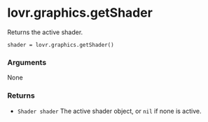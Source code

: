 <!--
category: reference
-->

lovr.graphics.getShader
==

Returns the active shader.

    shader = lovr.graphics.getShader()

### Arguments

None

### Returns

- `Shader shader` The active shader object, or `nil` if none is active.
